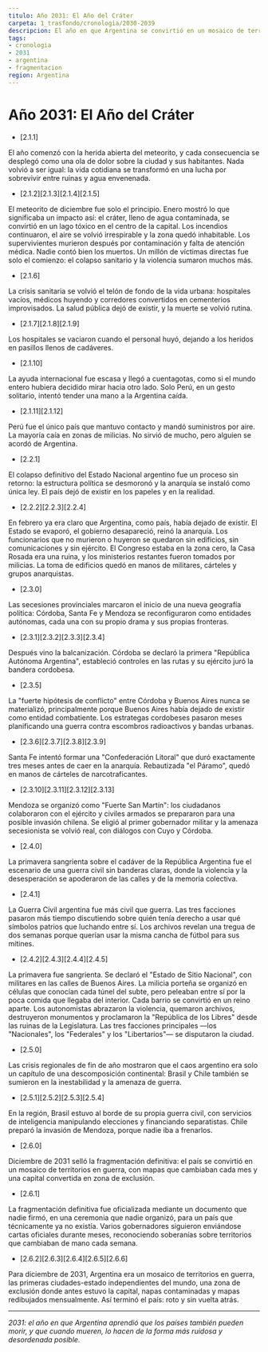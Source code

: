 ```yaml
---
titulo: Año 2031: El Año del Cráter
carpeta: 1_trasfondo/cronologia/2030-2039
descripcion: El año en que Argentina se convirtió en un mosaico de territorios en guerra, las primeras ciudades-estado independientes del mundo, una zona de exclusión donde antes estuvo la capital, napas contaminadas y mapas redibujados mensualmente.
tags:
- cronologia
- 2031
- argentina
- fragmentacion
region: Argentina
---
```



# Año 2031: El Año del Cráter

- [2.1.1]

El año comenzó con la herida abierta del meteorito, y cada consecuencia se desplegó como una ola de dolor sobre la ciudad y sus habitantes. Nada volvió a ser igual: la vida cotidiana se transformó en una lucha por sobrevivir entre ruinas y agua envenenada.

- [2.1.2][2.1.3][2.1.4][2.1.5]

El meteorito de diciembre fue solo el principio. Enero mostró lo que significaba un impacto así: el cráter, lleno de agua contaminada, se convirtió en un lago tóxico en el centro de la capital. Los incendios continuaron, el aire se volvió irrespirable y la zona quedó inhabitable. Los supervivientes murieron después por contaminación y falta de atención médica. Nadie contó bien los muertos. Un millón de víctimas directas fue solo el comienzo: el colapso sanitario y la violencia sumaron muchos más.

- [2.1.6]

La crisis sanitaria se volvió el telón de fondo de la vida urbana: hospitales vacíos, médicos huyendo y corredores convertidos en cementerios improvisados. La salud pública dejó de existir, y la muerte se volvió rutina.

- [2.1.7][2.1.8][2.1.9]

Los hospitales se vaciaron cuando el personal huyó, dejando a los heridos en pasillos llenos de cadáveres.

- [2.1.10]

La ayuda internacional fue escasa y llegó a cuentagotas, como si el mundo entero hubiera decidido mirar hacia otro lado. Solo Perú, en un gesto solitario, intentó tender una mano a la Argentina caída.

- [2.1.11][2.1.12]

Perú fue el único país que mantuvo contacto y mandó suministros por aire. La mayoría caía en zonas de milicias. No sirvió de mucho, pero alguien se acordó de Argentina.

- [2.2.1]

El colapso definitivo del Estado Nacional argentino fue un proceso sin retorno: la estructura política se desmoronó y la anarquía se instaló como única ley. El país dejó de existir en los papeles y en la realidad.

- [2.2.2][2.2.3][2.2.4]

En febrero ya era claro que Argentina, como país, había dejado de existir. El Estado se evaporó, el gobierno desapareció, reinó la anarquía. Los funcionarios que no murieron o huyeron se quedaron sin edificios, sin comunicaciones y sin ejército. El Congreso estaba en la zona cero, la Casa Rosada era una ruina, y los ministerios restantes fueron tomados por milicias. La toma de edificios quedó en manos de militares, cárteles y grupos anarquistas.

- [2.3.0]

Las secesiones provinciales marcaron el inicio de una nueva geografía política: Córdoba, Santa Fe y Mendoza se reconfiguraron como entidades autónomas, cada una con su propio drama y sus propias fronteras.

- [2.3.1][2.3.2][2.3.3][2.3.4]

Después vino la balcanización. Córdoba se declaró la primera "República Autónoma Argentina", estableció controles en las rutas y su ejército juró la bandera cordobesa.

- [2.3.5]

La "fuerte hipótesis de conflicto" entre Córdoba y Buenos Aires nunca se materializó, principalmente porque Buenos Aires había dejado de existir como entidad combatiente. Los estrategas cordobeses pasaron meses planificando una guerra contra escombros radioactivos y bandas urbanas.

- [2.3.6][2.3.7][2.3.8][2.3.9]

Santa Fe intentó formar una "Confederación Litoral" que duró exactamente tres meses antes de caer en la anarquía. Rebautizada "el Páramo", quedó en manos de cárteles de narcotraficantes.

- [2.3.10][2.3.11][2.3.12][2.3.13]

Mendoza se organizó como "Fuerte San Martín": los ciudadanos colaboraron con el ejército y civiles armados se prepararon para una posible invasión chilena. Se eligió al primer gobernador militar y la amenaza secesionista se volvió real, con diálogos con Cuyo y Córdoba.

- [2.4.0]

La primavera sangrienta sobre el cadáver de la República Argentina fue el escenario de una guerra civil sin banderas claras, donde la violencia y la desesperación se apoderaron de las calles y de la memoria colectiva.

- [2.4.1]

La Guerra Civil argentina fue más civil que guerra. Las tres facciones pasaron más tiempo discutiendo sobre quién tenía derecho a usar qué símbolos patrios que luchando entre sí. Los archivos revelan una tregua de dos semanas porque querían usar la misma cancha de fútbol para sus mítines.

- [2.4.2][2.4.3][2.4.4][2.4.5]

La primavera fue sangrienta. Se declaró el "Estado de Sitio Nacional", con militares en las calles de Buenos Aires. La milicia porteña se organizó en células que conocían cada túnel del subte, pero peleaban entre sí por la poca comida que llegaba del interior. Cada barrio se convirtió en un reino aparte. Los autonomistas abrazaron la violencia, quemaron archivos, destruyeron monumentos y proclamaron la "República de los Libres" desde las ruinas de la Legislatura. Las tres facciones principales —los "Nacionales", los "Federales" y los "Libertarios"— se disputaron la ciudad.

- [2.5.0]

Las crisis regionales de fin de año mostraron que el caos argentino era solo un capítulo de una descomposición continental: Brasil y Chile también se sumieron en la inestabilidad y la amenaza de guerra.

- [2.5.1][2.5.2][2.5.3][2.5.4]

En la región, Brasil estuvo al borde de su propia guerra civil, con servicios de inteligencia manipulando elecciones y financiando separatistas. Chile preparó la invasión de Mendoza, porque nadie iba a frenarlos.

- [2.6.0]

Diciembre de 2031 selló la fragmentación definitiva: el país se convirtió en un mosaico de territorios en guerra, con mapas que cambiaban cada mes y una capital convertida en zona de exclusión.

- [2.6.1]

La fragmentación definitiva fue oficializada mediante un documento que nadie firmó, en una ceremonia que nadie organizó, para un país que técnicamente ya no existía. Varios gobernadores siguieron enviándose cartas oficiales durante meses, reconociendo soberanías sobre territorios que cambiaban de mano cada semana.

- [2.6.2][2.6.3][2.6.4][2.6.5][2.6.6]

Para diciembre de 2031, Argentina era un mosaico de territorios en guerra, las primeras ciudades-estado independientes del mundo, una zona de exclusión donde antes estuvo la capital, napas contaminadas y mapas redibujados mensualmente. Así terminó el país: roto y sin vuelta atrás.

---

*2031: el año en que Argentina aprendió que los países también pueden morir, y que cuando mueren, lo hacen de la forma más ruidosa y desordenada posible.*
